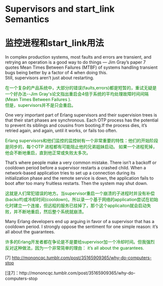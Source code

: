 # Supervisors and start_link Semantics
# 监控进程和start_link用法

In complex production systems, most faults and errors are transient, and retrying an operation is a good way to do things — Jim Gray’s paper 7 quotes Mean Times Between Failures (MTBF) of systems handling transient bugs being better by a factor of 4 when doing this.<br>
Still, supervisors aren’t just about restarting.
<p></p>
<font color="green">
在一个复杂的产品系统中，大部分的错误(faults,errors)都是短暂的，重试无疑是一个好办法--Jim Gray's论文指出重启会4倍于系统的平均处理故障时间间隔(Mean Times Between Failures ).<br>
但是，supervisors并不是只会重启。
</font>
<p></p>
One very important part of Erlang supervisors and their supervision trees is that their start phases are synchronous. Each OTP process has the potential to prevent its siblings and cousins from booting.If the process dies, it’s retried again, and again, until it works, or fails too often.
<p></p>
<font color="green">
Erlang supervisors和他们监控的监控树有一个非常重要的特性：他们的开始阶段是同步的，每个OTP 进程都有可能阻止他的兄弟姐妹启动。 如果一个进程死掉，他会不断地重启，直到他正常或失败太多次。
</font>
<p></p>
That’s where people make a very common mistake. There isn’t a backoff or cooldown period before a supervisor restarts a crashed child. When a network-based application tries to set up a connection during its initialization phase and the remote service is down, the application fails to boot after too many fruitless restarts. Then the system may shut down.
<p></p>
<font color="green">
这就是人们常犯错误的地方。当supervisor重启一个崩溃的子进程时并没有补偿(backoff)或冷却时间(cooldown)。所以录一个基于网络的application尝试在初始化时建立一个连接，但远程的服务已挂掉了，那个这个applicaiton就会启动失败，并不断地重启，然后整个系统就崩溃。
</font>
<p></p>

Many Erlang developers end up arguing in favor of a supervisor that has a cooldown period. I strongly oppose the sentiment for one simple reason: it’s all about the guarantees.
<p></p>
<font color="green">

许多的Erlang开发者都在争论是不是要给supervisor加一个冷却时间。但我强烈反对这种做法，因为一个非常简单的理由： it’s all about the guarantees.
</font>
<p></p>

[7] http://mononcqc.tumblr.com/post/35165909365/why-do-computers-stop
<p></p>
[注7]：http://mononcqc.tumblr.com/post/35165909365/why-do-computers-stop

